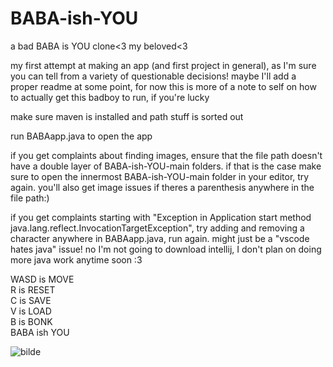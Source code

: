 # BABA-ish-YOU
a bad BABA is YOU clone&lt;3 my beloved&lt;3

my first attempt at making an app (and first project in general), as I'm sure you can tell from a variety of questionable decisions! 
maybe I'll add a proper readme at some point, for now this is more of a note to self on how to actually get this badboy to run, if you're lucky

make sure maven is installed and path stuff is sorted out

run BABAapp.java to open the app

if you get complaints about finding images, ensure that the file path doesn't have a double layer of BABA-ish-YOU-main folders. if that is the case make sure to open the innermost BABA-ish-YOU-main folder in your editor, try again. you'll also get image issues if theres a parenthesis anywhere in the file path:)

if you get complaints starting with "Exception in Application start method
java.lang.reflect.InvocationTargetException", try adding and removing a character anywhere in BABAapp.java, run again. might just be a "vscode hates java" issue! no I'm not going to download intellij, I don't plan on doing more java work anytime soon :3

WASD is MOVE  
R is RESET  
C is SAVE  
V is LOAD  
B is BONK  
BABA ish YOU  

![bilde](https://github.com/taehjelp/BABA-ish-YOU/assets/70016791/5d39fabb-e130-454e-ba77-1eb716b4316d)


